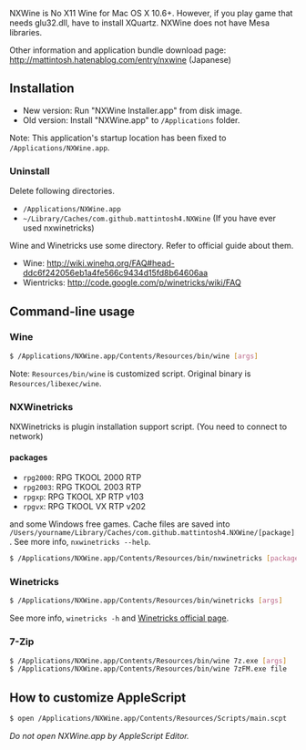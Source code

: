 NXWine is No X11 Wine for Mac OS X 10.6+. However, if you play game that needs glu32.dll, have to install XQuartz. NXWine does not have Mesa libraries.

Other information and application bundle download page: http://mattintosh.hatenablog.com/entry/nxwine (Japanese)

## Installation

- New version: Run "NXWine Installer.app" from disk image.
- Old version: Install "NXWine.app" to `/Applications` folder.

Note: This application's startup location has been fixed to `/Applications/NXWine.app`.

### Uninstall

Delete following directories.

- `/Applications/NXWine.app`
- `~/Library/Caches/com.github.mattintosh4.NXWine` (If you have ever used nxwinetricks)

Wine and Winetricks use some directory. Refer to official guide about them.

- Wine: http://wiki.winehq.org/FAQ#head-ddc6f242056eb1a4fe566c9434d15fd8b64606aa
- Wientricks: http://code.google.com/p/winetricks/wiki/FAQ

## Command-line usage

### Wine

```sh
$ /Applications/NXWine.app/Contents/Resources/bin/wine [args]
```

Note: `Resources/bin/wine` is customized script. Original binary is `Resources/libexec/wine`.

### NXWinetricks

NXWinetricks is plugin installation support script. (You need to connect to network)

#### packages

- `rpg2000`: RPG TKOOL 2000 RTP
- `rpg2003`: RPG TKOOL 2003 RTP
- `rpgxp`: RPG TKOOL XP RTP v103
- `rpgvx`: RPG TKOOL VX RTP v202

and some Windows free games. Cache files are saved into `/Users/yourname/Library/Caches/com.github.mattintosh4.NXWine/[package]`. See more info, `nxwinetricks --help`.

```sh
$ /Applications/NXWine.app/Contents/Resources/bin/nxwinetricks [package]
```

### Winetricks

```sh
$ /Applications/NXWine.app/Contents/Resources/bin/winetricks [args]
```

See more info, `winetricks -h` and [ Winetricks official page](http://winetricks.org).

### 7-Zip

```sh
$ /Applications/NXWine.app/Contents/Resources/bin/wine 7z.exe [args]
$ /Applications/NXWine.app/Contents/Resources/bin/wine 7zFM.exe file
```

## How to customize AppleScript

```sh
$ open /Applications/NXWine.app/Contents/Resources/Scripts/main.scpt
```

_Do not open NXWine.app by AppleScript Editor._

